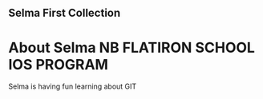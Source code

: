 Selma First Collection 
----

# About Selma NB FLATIRON SCHOOL IOS PROGRAM

Selma is having fun learning about GIT
